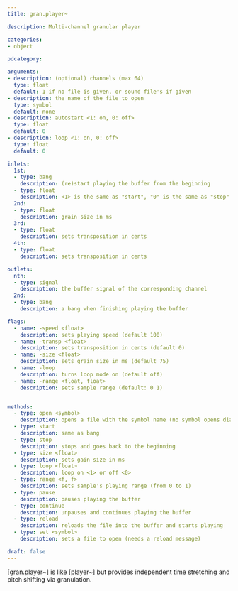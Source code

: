 ```yaml
---
title: gran.player~

description: Multi-channel granular player

categories:
- object

pdcategory:

arguments:
- description: (optional) channels (max 64)
  type: float
  default: 1 if no file is given, or sound file's if given
- description: the name of the file to open
  type: symbol
  default: none
- description: autostart <1: on, 0: off>
  type: float
  default: 0
- description: loop <1: on, 0: off>
  type: float
  default: 0

inlets:
  1st:
  - type: bang
    description: (re)start playing the buffer from the beginning
  - type: float
    description: <1> is the same as "start", "0" is the same as "stop"
  2nd:
  - type: float
    description: grain size in ms
  3rd:
  - type: float
    description: sets transposition in cents
  4th:
  - type: float
    description: sets transposition in cents

outlets:
  nth:
  - type: signal
    description: the buffer signal of the corresponding channel
  2nd:
  - type: bang
    description: a bang when finishing playing the buffer

flags:
  - name: -speed <float>
    description: sets playing speed (default 100)
  - name: -transp <float>
    description: sets transposition in cents (default 0)
  - name: -size <float>
    description: sets grain size in ms (default 75)
  - name: -loop
    description: turns loop mode on (default off)
  - name: -range <float, float>
    description: sets sample range (default: 0 1)


methods:
  - type: open <symbol>
    description: opens a file with the symbol name (no symbol opens dialog box) and starts playing
  - type: start
    description: same as bang
  - type: stop
    description: stops and goes back to the beginning
  - type: size <float>
    description: sets gain size in ms
  - type: loop <float>
    description: loop on <1> or off <0>
  - type: range <f, f>
    description: sets sample's playing range (from 0 to 1)
  - type: pause
    description: pauses playing the buffer
  - type: continue
    description: unpauses and continues playing the buffer
  - type: reload
    description: reloads the file into the buffer and starts playing
  - type: set <symbol>
    description: sets a file to open (needs a reload message)

draft: false
---
```


[gran.player~] is like [player~] but provides independent time stretching and pitch shifting via granulation.

